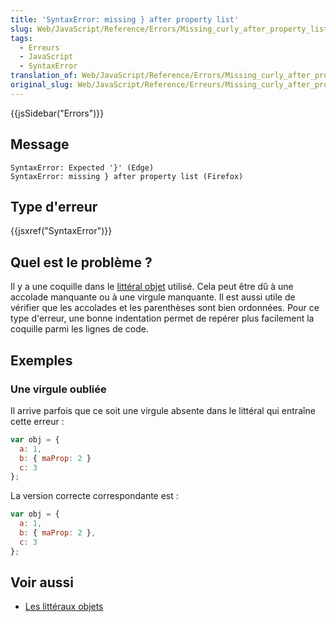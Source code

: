 ```yaml
---
title: 'SyntaxError: missing } after property list'
slug: Web/JavaScript/Reference/Errors/Missing_curly_after_property_list
tags:
  - Erreurs
  - JavaScript
  - SyntaxError
translation_of: Web/JavaScript/Reference/Errors/Missing_curly_after_property_list
original_slug: Web/JavaScript/Reference/Erreurs/Missing_curly_after_property_list
---
```

{{jsSidebar("Errors")}}

## Message

    SyntaxError: Expected '}' (Edge)
    SyntaxError: missing } after property list (Firefox)

## Type d'erreur

{{jsxref("SyntaxError")}}

## Quel est le problème ?

Il y a une coquille dans le [littéral objet](/fr/docs/Web/JavaScript/Reference/Opérateurs/Initialisateur_objet) utilisé. Cela peut être dû à une accolade manquante ou à une virgule manquante. Il est aussi utile de vérifier que les accolades et les parenthèses sont bien ordonnées. Pour ce type d'erreur, une bonne indentation permet de repérer plus facilement la coquille parmi les lignes de code.

## Exemples

### Une virgule oubliée

Il arrive parfois que ce soit une virgule absente dans le littéral qui entraîne cette erreur :

```js example-bad
var obj = {
  a: 1,
  b: { maProp: 2 }
  c: 3
};
```

La version correcte correspondante est :

```js example-good
var obj = {
  a: 1,
  b: { maProp: 2 },
  c: 3
};
```

## Voir aussi

- [Les littéraux objets](/fr/docs/Web/JavaScript/Reference/Opérateurs/Initialisateur_objet)
